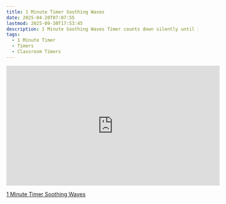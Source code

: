 ```yaml
---
title: 1 Minute Timer Soothing Waves
date: 2025-04-20T07:07:55
lastmod: 2025-09-30T17:53:45
description: 1 Minute Soothing Waves Timer counts down silently until it reaches 0:00 and then makes a sound to show time is up
tags:
  - 1 Minute Timer
  - Timers
  - Classroom Timers
---
```


<div class="iframe-16-9-container">
<iframe class="youTubeIframe" width="560" height="315" src="https://www.youtube.com/embed/2bAyxJRFv9k" title="YouTube video player" frameborder="0" allow="accelerometer; autoplay; clipboard-write; encrypted-media; gyroscope; picture-in-picture; web-share" referrerpolicy="strict-origin-when-cross-origin" allowfullscreen></iframe>
</div>

[1 Minute Timer Soothing Waves](https://youtu.be/2bAyxJRFv9k)
